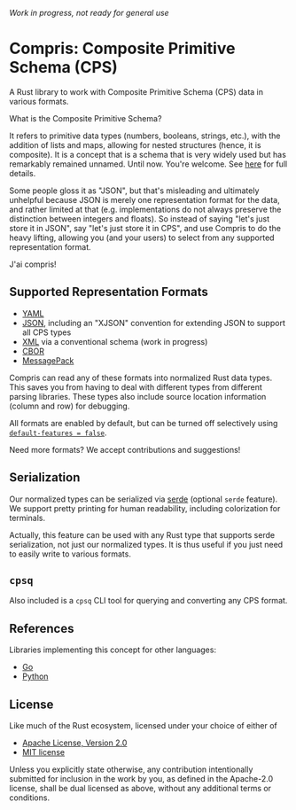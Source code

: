 *Work in progress, not ready for general use*

Compris: Composite Primitive Schema (CPS)
=========================================

A Rust library to work with Composite Primitive Schema (CPS) data in various formats.

What is the Composite Primitive Schema?

It refers to primitive data types (numbers, booleans, strings, etc.), with the addition
of lists and maps, allowing for nested structures (hence, it is composite). It is a concept
that is a schema that is very widely used but has remarkably remained unnamed. Until now.
You're welcome. See [here](CPS.md) for full details.

Some people gloss it as "JSON", but that's misleading and ultimately unhelpful because JSON
is merely one representation format for the data, and rather limited at that (e.g.
implementations do not always preserve the distinction between integers and floats). So
instead of saying "let's just store it in JSON", say "let's just store it in CPS", and use
Compris to do the heavy lifting, allowing you (and your users) to select from any supported
representation format.

J'ai compris!

Supported Representation Formats
--------------------------------

* [YAML](https://yaml.org/)
* [JSON](https://www.json.org/), including an "XJSON" convention for extending JSON to support all CPS types
* [XML](https://www.w3.org/XML/) via a conventional schema (work in progress)
* [CBOR](https://cbor.io/)
* [MessagePack](https://msgpack.org/)

Compris can read any of these formats into normalized Rust data types. This saves you from having
to deal with different types from different parsing libraries. These types also include source
location information (column and row) for debugging.

All formats are enabled by default, but can be turned off selectively using
[`default-features = false`](https://doc.rust-lang.org/cargo/reference/features.html#dependency-features).

Need more formats? We accept contributions and suggestions!

Serialization
-------------

Our normalized types can be serialized via [serde](https://serde.rs/) (optional `serde`
feature). We support pretty printing for human readability, including colorization for
terminals.

Actually, this feature can be used with any Rust type that supports serde serialization,
not just our normalized types. It is thus useful if you just need to easily write to
various formats.

`cpsq`
------

Also included is a `cpsq` CLI tool for querying and converting any CPS format.

References
----------

Libraries implementing this concept for other languages:

* [Go](https://github.com/tliron/go-ard)
* [Python](https://github.com/tliron/python-ard)

License
-------

Like much of the Rust ecosystem, licensed under your choice of either of

* [Apache License, Version 2.0](LICENSE-APACHE)
* [MIT license](LICENSE-MIT)

Unless you explicitly state otherwise, any contribution intentionally
submitted for inclusion in the work by you, as defined in the Apache-2.0
license, shall be dual licensed as above, without any additional terms or
conditions.
